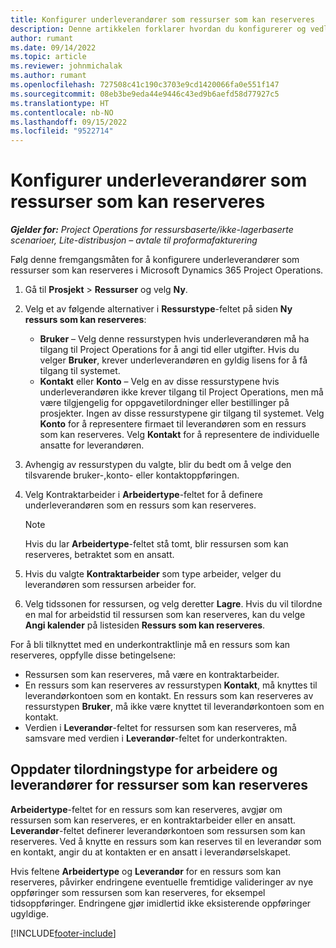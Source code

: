 ```yaml
---
title: Konfigurer underleverandører som ressurser som kan reserveres
description: Denne artikkelen forklarer hvordan du konfigurerer og vedlikeholder underleverandørressurser som er opprettet fra brukere og kontakter i systemet, slik at de kan knyttes til underkontrakter i Microsoft Dynamics 365 Project Operations.
author: rumant
ms.date: 09/14/2022
ms.topic: article
ms.reviewer: johnmichalak
ms.author: rumant
ms.openlocfilehash: 727508c41c190c3703e9cd1420066fa0e551f147
ms.sourcegitcommit: 08eb3be9eda44e9446c43ed9b6aefd58d77927c5
ms.translationtype: HT
ms.contentlocale: nb-NO
ms.lasthandoff: 09/15/2022
ms.locfileid: "9522714"
---
```

# <a name="set-up-subcontractors-as-bookable-resources"></a>Konfigurer underleverandører som ressurser som kan reserveres

_**Gjelder for:** Project Operations for ressursbaserte/ikke-lagerbaserte scenarioer, Lite-distribusjon – avtale til proformafakturering_

Følg denne fremgangsmåten for å konfigurere underleverandører som ressurser som kan reserveres i Microsoft Dynamics 365 Project Operations.

1. Gå til **Prosjekt** \> **Ressurser** og velg **Ny**.
2. Velg et av følgende alternativer i **Ressurstype**-feltet på siden **Ny ressurs som kan reserveres**:

    - **Bruker** – Velg denne ressurstypen hvis underleverandøren må ha tilgang til Project Operations for å angi tid eller utgifter. Hvis du velger **Bruker**, krever underleverandøren en gyldig lisens for å få tilgang til systemet.
    - **Kontakt** eller **Konto** – Velg en av disse ressurstypene hvis underleverandøren ikke krever tilgang til Project Operations, men må være tilgjengelig for oppgavetilordninger eller bestillinger på prosjekter. Ingen av disse ressurstypene gir tilgang til systemet. Velg **Konto** for å representere firmaet til leverandøren som en ressurs som kan reserveres. Velg **Kontakt** for å representere de individuelle ansatte for leverandøren.

3. Avhengig av ressurstypen du valgte, blir du bedt om å velge den tilsvarende bruker-,konto- eller kontaktoppføringen.
4. Velg Kontraktarbeider i **Arbeidertype**-feltet for å definere underleverandøren som en ressurs som kan reserveres.

    > [!NOTE]
    > Hvis du lar **Arbeidertype**-feltet stå tomt, blir ressursen som kan reserveres, betraktet som en ansatt.

5. Hvis du valgte **Kontraktarbeider** som type arbeider, velger du leverandøren som ressursen arbeider for.
6. Velg tidssonen for ressursen, og velg deretter **Lagre**. Hvis du vil tilordne en mal for arbeidstid til ressursen som kan reserveres, kan du velge **Angi kalender** på listesiden **Ressurs som kan reserveres**.

For å bli tilknyttet med en underkontraktlinje må en ressurs som kan reserveres, oppfylle disse betingelsene:

- Ressursen som kan reserveres, må være en kontraktarbeider.
- En ressurs som kan reserveres av ressurstypen **Kontakt**, må knyttes til leverandørkontoen som en kontakt. En ressurs som kan reserveres av ressurstypen **Bruker**, må ikke være knyttet til leverandørkontoen som en kontakt.
- Verdien i **Leverandør**-feltet for ressursen som kan reserveres, må samsvare med verdien i **Leverandør**-feltet for underkontrakten.

## <a name="update-the-type-of-worker-and-vendor-mapping-for-bookable-resources"></a>Oppdater tilordningstype for arbeidere og leverandører for ressurser som kan reserveres

**Arbeidertype**-feltet for en ressurs som kan reserveres, avgjør om ressursen som kan reserveres, er en kontraktarbeider eller en ansatt. **Leverandør**-feltet definerer leverandørkontoen som ressursen som kan reserveres. Ved å knytte en ressurs som kan reserves til en leverandør som en kontakt, angir du at kontakten er en ansatt i leverandørselskapet.

Hvis feltene **Arbeidertype** og **Leverandør** for en ressurs som kan reserveres, påvirker endringene eventuelle fremtidige valideringer av nye oppføringer som ressursen som kan reserveres, for eksempel tidsoppføringer. Endringene gjør imidlertid ikke eksisterende oppføringer ugyldige.

[!INCLUDE[footer-include](../../includes/footer-banner.md)]
